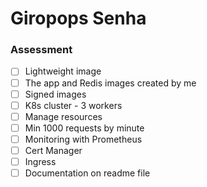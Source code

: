 # Giropops Senha

### Assessment

- [ ] Lightweight image
- [ ] The app and Redis images created by me
- [ ] Signed images
- [ ] K8s cluster - 3 workers
- [ ] Manage resources
- [ ] Min 1000 requests by minute
- [ ] Monitoring with Prometheus
- [ ] Cert Manager
- [ ] Ingress
- [ ] Documentation on readme file
